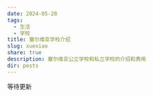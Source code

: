 ```yaml
---
date: 2024-05-28
tags:
  - 生活
  - 学校
title: 塞尔维亚学校介绍
slug: xuexiao
share: true
description: 塞尔维亚公立学校和私立学校的介绍和费用
dir: posts
---
```


等待更新







